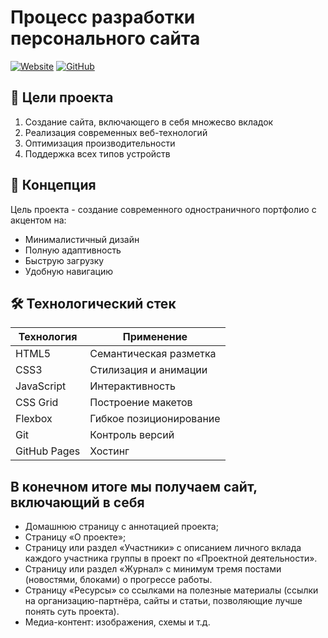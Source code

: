 # Процесс разработки персонального сайта

[![Website](https://img.shields.io/badge/Live_Demo-2ecc71?style=for-the-badge)](https://darr3chi.github.io/site/)
[![GitHub](https://img.shields.io/badge/Source_Code-181717?style=for-the-badge&logo=github)](https://github.com/Darr3chi/site)

## 🎯 Цели проекта
1. Создание сайта, включающего в себя множесво вкладок
2. Реализация современных веб-технологий
3. Оптимизация производительности 
4. Поддержка всех типов устройств

## 📌 Концепция
Цель проекта - создание современного одностраничного портфолио с акцентом на:
- Минималистичный дизайн
- Полную адаптивность
- Быструю загрузку
- Удобную навигацию

## 🛠 Технологический стек
| Технология | Применение |
|------------|------------|
| HTML5      | Семантическая разметка |
| CSS3       | Стилизация и анимации |
| JavaScript | Интерактивность |
| CSS Grid   | Построение макетов |
| Flexbox    | Гибкое позиционирование |
| Git        | Контроль версий |
| GitHub Pages | Хостинг |

## В конечном итоге мы получаем сайт, включающий в себя 
-	Домашнюю страницу с аннотацией проекта;
-	Страницу «О проекте»;
-	Страницу или раздел «Участники» с описанием личного вклада каждого участника группы в проект по «Проектной деятельности».
-	Страницу или раздел «Журнал» с минимум тремя постами (новостями, блоками) о прогрессе работы.
-	Страницу «Ресурсы» со ссылками на полезные материалы (ссылки на организацию-партнёра, сайты и статьи, позволяющие лучше понять суть проекта).
- Медиа-контент: изображения, схемы и т.д.
